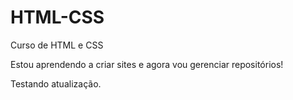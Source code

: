 # HTML-CSS
 Curso de HTML e CSS

 Estou aprendendo a criar sites e agora vou gerenciar repositórios!
 
 Testando atualização.